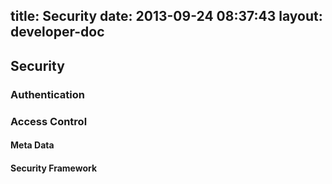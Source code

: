 title: Security
date: 2013-09-24 08:37:43
layout: developer-doc
---

## Security

### Authentication

### Access Control

#### Meta Data

#### Security Framework
